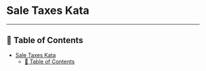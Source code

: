# Sale Taxes Kata

---

## :pushpin: Table of Contents

- [Sale Taxes Kata](#sale-taxes-kata)
  - [:pushpin: Table of Contents](#pushpin-table-of-contents)
